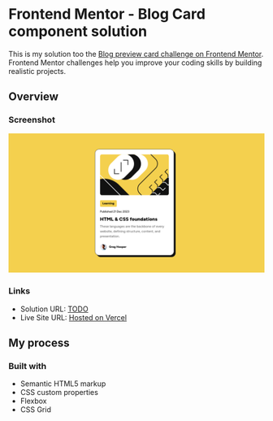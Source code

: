 # Frontend Mentor - Blog Card component solution

This is  my solution too the [Blog preview card challenge on Frontend Mentor](https://www.frontendmentor.io/challenges/blog-preview-card-ckPaj01IcS). Frontend Mentor challenges help you improve your coding skills by building realistic projects. 

## Overview

### Screenshot

![Screenshot](/assets/images/fm-blog-card.png)

### Links

- Solution URL: [TODO]()
- Live Site URL: [Hosted on Vercel](https://fm-blog-card-one.vercel.app/)

## My process

### Built with

- Semantic HTML5 markup
- CSS custom properties
- Flexbox
- CSS Grid
